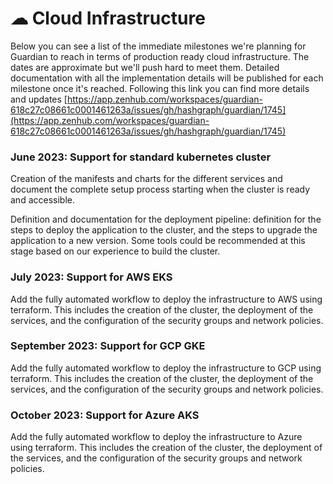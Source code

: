 # ☁ Cloud Infrastructure

Below you can see a list of the immediate milestones we're planning for Guardian to reach in terms of production ready cloud infrastructure. The dates are approximate but we'll push hard to meet them. Detailed documentation with all the implementation details will be published for each milestone once it's reached. Following this link you can find more details and updates [https://app.zenhub.com/workspaces/guardian-618c27c08661c0001461263a/issues/gh/hashgraph/guardian/1745](https://app.zenhub.com/workspaces/guardian-618c27c08661c0001461263a/issues/gh/hashgraph/guardian/1745)

### June 2023: Support for standard kubernetes cluster

Creation of the manifests and charts for the different services and document the complete setup process starting when the cluster is ready and accessible.

Definition and documentation for the deployment pipeline: definition for the steps to deploy the application to the cluster, and the steps to upgrade the application to a new version. Some tools could be recommended at this stage based on our experience to build the cluster.

### July 2023: Support for AWS EKS

Add the fully automated workflow to deploy the infrastructure to AWS using terraform. This includes the creation of the cluster, the deployment of the services, and the configuration of the security groups and network policies.

### September 2023: Support for GCP GKE

Add the fully automated workflow to deploy the infrastructure to GCP using terraform. This includes the creation of the cluster, the deployment of the services, and the configuration of the security groups and network policies.

### October 2023: Support for Azure AKS

Add the fully automated workflow to deploy the infrastructure to Azure using terraform. This includes the creation of the cluster, the deployment of the services, and the configuration of the security groups and network policies.
